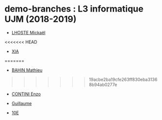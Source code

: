 ﻿# demo-branches : L3 informatique UJM (2018-2019)

* [LHOSTE Mickaël](students/mlhoste.md "Mickaël LHOSTE, mlhoste pour les intimes...")

<<<<<<< HEAD
* [XIA](students/pret.md "coucou")


=======
* [BAHIN Mathieu](students/MathieuB.md "Mathieu Bahin")
>>>>>>> 19acbe2ba19cfe263ff830eba31368b94ab0277e

* [CONTINI Enzo](students/econtini.md "Enzo CONTINI, zizou pour les intimes...")

* [Guillaume](students/guillaume.md "")

* [10E](sudents/10E.md "le 10E")
